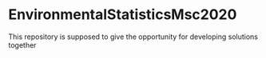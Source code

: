 # EnvironmentalStatisticsMsc2020

This repository is supposed to give the opportunity for developing solutions together 